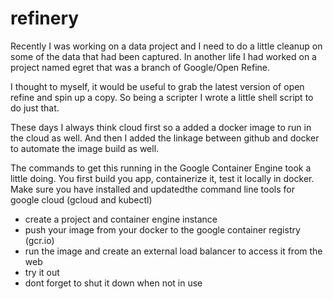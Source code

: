 # refinery

Recently I was working on a data project and I need 
to do a little cleanup on some of the data that had been 
captured. In another life I had worked on a project named egret
that was a branch of Google/Open Refine.

I thought to myself, it would be useful to grab the latest 
version of open refine and spin up a copy. So being a scripter
I wrote a little shell script to do just that.

These days I always think cloud first so a added a docker image
to run in the cloud as well. And then I added the linkage between 
github and docker to automate the image build as well.

The commands to get this running in the Google Container Engine
took a little doing. You first build you app, containerize it, 
test it locally in docker. Make sure you have installed and 
updatedthe command line tools for google cloud (gcloud and kubectl)
  
* create a project and container engine instance
* push your image from your docker to the google container registry (gcr.io)
* run the image and create an external load balancer to access it from the web
* try it out 
* dont forget to shut it down when not in use


